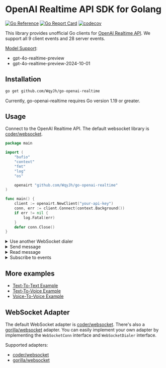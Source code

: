 # OpenAI Realtime API SDK for Golang

[![Go Reference](https://pkg.go.dev/badge/github.com/WqyJh/go-openai-realtime.svg)](https://pkg.go.dev/github.com/WqyJh/go-openai-realtime)
[![Go Report Card](https://goreportcard.com/badge/github.com/WqyJh/go-openai-realtime)](https://goreportcard.com/report/github.com/WqyJh/go-openai-realtime)
[![codecov](https://codecov.io/gh/WqyJh/go-openai-realtime/branch/main/graph/badge.svg?token=bCbIfHLIsW)](https://codecov.io/gh/WqyJh/go-openai-realtime)

This library provides unofficial Go clients for [OpenAI Realtime API](https://platform.openai.com/docs/api-reference/realtime). We support all 9 client events and 28 server events.

[Model Support](https://platform.openai.com/docs/models/gpt-4o-realtime):
- gpt-4o-realtime-preview
- gpt-4o-realtime-preview-2024-10-01

## Installation

```bash
go get github.com/WqyJh/go-openai-realtime
```

Currently, go-openai-realtime requires Go version 1.19 or greater.

## Usage

Connect to the OpenAI Realtime API. The default websocket library is [coder/websocket](https://github.com/coder/websocket).

```go
package main

import (
	"bufio"
	"context"
	"fmt"
	"log"
	"os"

	openairt "github.com/WqyJh/go-openai-realtime"
)

func main() {
	client := openairt.NewClient("your-api-key")
	conn, err := client.Connect(context.Background())
	if err != nil {
		log.Fatal(err)
	}
	defer conn.Close()
}
```

<details>
<summary>Use another WebSocket dialer</summary>

Switch to another websocket dialer [gorilla/websocket](https://github.com/gorilla/websocket).

```go
import (
	openairt "github.com/WqyJh/go-openai-realtime"
	gorilla "github.com/WqyJh/go-openai-realtime/contrib/ws-gorilla"
)

func main() {
	dialer := gorilla.NewWebSocketDialer(gorilla.WebSocketOptions{})
	conn, err := client.Connect(ctx, openairt.WithDialer(dialer))
	if err != nil {
		log.Fatal(err)
	}
	defer conn.Close()
```

</details>


<details>
<summary>Send message</summary>

```go

import (
	openairt "github.com/WqyJh/go-openai-realtime"
)

func main() {
    err = conn.SendMessage(ctx, &openairt.SessionUpdateEvent{
        Session: openairt.ClientSession{
            Modalities: []openairt.Modality{openairt.ModalityText},
        },
    })
}
```

</details>


<details>
<summary>Read message</summary>

`ReadMessage` is a blocking method that reads the next message from the connection.
It should be called in a standalone goroutine because it's blocking.
If the returned error is Permanent, the future read operations on the same connection will not succeed,
that means the connection is broken and should be closed or had already been closed.

```go
	for {
		msg, err := c.conn.ReadMessage(ctx)
		if err != nil {
			var permanent *PermanentError
			if errors.As(err, &permanent) {
				return permanent.Err
			}
			c.conn.logger.Warnf("read message temporary error: %+v", err)
			continue
		}
		// handle message
	}
```

</details>


<details>
<summary>Subscribe to events</summary>

`ConnHandler` is a helper that reads messages from the server in a standalone goroutine and calls the registered handlers.

Call `openairt.NewConnHandler` to create a `ConnHandler`, then call `Start` to start a new goroutine to read messages.
You can specify only one handler to handle all events or specify multiple handlers.
It's recommended to specify multiple handlers for different purposes.
The registered handlers will be called in the order of registration.

```go
	connHandler := openairt.NewConnHandler(ctx, conn, handler1, handler2, ...)
	connHandler.Start()
```

A handler is function that handle `ServerEvent`. Use `event.ServerEventType()` to determine the type of the event.
Based on the event type, you can get the event data by type assertion.


```go
	// Teletype response
	responseDeltaHandler := func(ctx context.Context, event openairt.ServerEvent) {
		switch event.ServerEventType() {
		case openairt.ServerEventTypeResponseTextDelta:
			fmt.Printf(event.(openairt.ResponseTextDeltaEvent).Delta)
		}
	}
```


There's no need to `Stop` the `ConnHandler`, it will exit when the connection is closed.
If you want to wait for the `ConnHandler` to exit, you can use `Err()`. This will return
a channel to receive the error.

Note that the receive of the error channel is blocking, so make sure not to call `conn.Close`
after it, which cause deadlock.

```go
    conn.Close()
	err = <-connHandler.Err()
	if err != nil {
		log.Printf("connection error: %v", err)
	}
```


</details>



## More examples

- [Text-To-Text Example](./examples/text-only/README.md)
- [Text-To-Voice Example](./examples/voice/text-voice/README.md)
- [Voice-To-Voice Example](./examples/voice/voice-voice/README.md)

## WebSocket Adapter

The default WebSocket adapter is [coder/websocket](https://github.com/coder/websocket).
There's also a [gorilla/websocket](https://github.com/gorilla/websocket) adapter.
You can easily implement your own adapter by implementing the `WebSocketConn` interface and `WebSocketDialer` interface.

Supported adapters:
- [coder/websocket](./ws_coder.go)
- [gorilla/websocket](./contrib/ws-gorilla)
